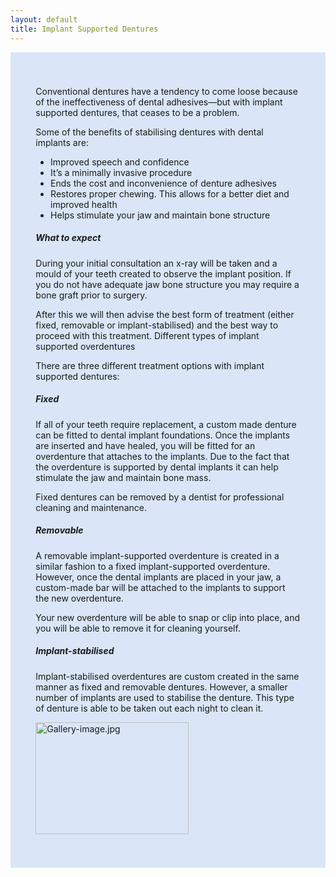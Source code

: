 ```yaml
---
layout: default
title: Implant Supported Dentures
---
```


<div class="row">

<div class="col-xs-12 col-sm-12 no-gutters">
<div class=" col-md-12" style="background: #dae6f7;, url() center; padding: 8%;">


<p>Conventional dentures have a tendency to come loose because of the ineffectiveness of dental adhesives—but with implant supported dentures, that ceases to be a problem.</p>

<p>Some of the benefits of stabilising dentures with dental implants are:</p>



<section><ul>
<!-- <ul class="bullets"> -->
<li>Improved speech and confidence</li>
<li>It’s a minimally invasive procedure</li>
<li>Ends the cost and inconvenience of denture adhesives</li>
<li>Restores proper chewing. This allows for a better diet and improved health</li>
<li>Helps stimulate your jaw and maintain bone structure</li>
</ul></section>



<h5><span class="mw-headline" id="What_to_expect">What to expect</span></h5>
<p>During your initial consultation an x-ray will be taken and a mould of your teeth created to observe the implant position. If you do not have adequate jaw bone structure you may require a bone graft prior to surgery.
</p>
<p>After this we will then advise the best form of treatment (either fixed, removable or implant-stabilised) and the best way to proceed with this treatment.
Different types of implant supported overdentures
</p>
<p>There are three different treatment options with implant supported dentures:
</p>
<h5><span class="mw-headline" id="Fixed">Fixed</span></h5>
<p>If  all of your teeth require replacement, a custom made denture can be fitted to dental implant foundations. Once the implants are inserted and have healed, you will be fitted for an overdenture that attaches to the implants. Due to the fact that the overdenture is supported by dental implants it can help stimulate the jaw and  maintain bone mass.
</p><p>Fixed dentures can be removed by a dentist for  professional cleaning and maintenance.
</p>
<h5><span class="mw-headline" id="Removable">Removable</span></h5>
<p>A removable implant-supported overdenture is created in a similar fashion to a fixed implant-supported overdenture. However,  once the dental implants are placed in your jaw, a custom-made bar will be attached to the implants to support the new overdenture.
</p><p>Your new overdenture will be able to snap or clip into place, and you will be able to remove it for cleaning yourself.
</p>
<h5><span class="mw-headline" id="Implant-stabilised">Implant-stabilised</span></h5>
<p>Implant-stabilised overdentures are custom created in the same manner as fixed and removable dentures. However, a smaller number of implants are used to stabilise the denture. This type of denture is able to be taken out each night to clean it.
</p>

<a href="/File:Gallery-image.jpg" class="image"><img alt="Gallery-image.jpg" src="/images/e/e2/Gallery-image.jpg" width="245" height="179" /></a>